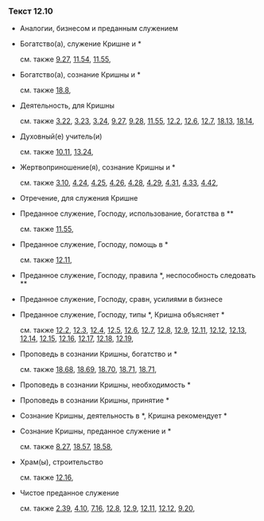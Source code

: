 ### Текст 12.10
	
- Аналогии, бизнесом и преданным служением

	
- Богатство(а), служение Кришне и *

	см. также  [9.27](../09/0927.md),  [11.54](../11/1154.md),  [11.55](../11/1155.md), 
	
- Богатство(а), сознание Кришны и *

	см. также  [18.8](../18/1808.md), 
	
- Деятельность, для Кришны

	см. также  [3.22](../03/0322.md),  [3.23](../03/0323.md),  [3.24](../03/0324.md),  [9.27](../09/0927.md),  [9.28](../09/0928.md),  [11.55](../11/1155.md),  [12.2](../12/1202.md),  [12.6](../12/1206.md),  [12.7](../12/1207.md),  [18.13](../18/1813.md),  [18.14](../18/1814.md), 
	
- Духовный(е) учитель(и)

	см. также  [10.11](../10/1011.md),  [13.24](../13/1324.md), 
	
- Жертвоприношение(я), сознание Кришны и *

	см. также  [3.10](../03/0310.md),  [4.24](../04/0424.md),  [4.25](../04/0425.md),  [4.26](../04/0426.md),  [4.28](../04/0428.md),  [4.29](../04/0429.md),  [4.31](../04/0431.md),  [4.33](../04/0433.md),  [4.42](../04/0442.md), 
	
- Отречение, для служения Кришне

	
- Преданное служение, Господу, использование, богатства в **

	см. также  [11.55](../11/1155.md), 
	
- Преданное служение, Господу, помощь в *

	см. также  [12.11](../12/1211.md), 
	
- Преданное служение, Господу, правила *, неспособность следовать **

	
- Преданное служение, Господу, сравн, усилиями в бизнесе

	
- Преданное служение, Господу, типы *, Кришна объясняет *

	см. также  [12.2](../12/1202.md),  [12.3](../12/1203.md),  [12.4](../12/1204.md),  [12.5](../12/1205.md),  [12.6](../12/1206.md),  [12.7](../12/1207.md),  [12.8](../12/1208.md),  [12.9](../12/1209.md),  [12.11](../12/1211.md),  [12.12](../12/1212.md),  [12.13](../12/1213.md),  [12.14](../12/1214.md),  [12.15](../12/1215.md),  [12.16](../12/1216.md),  [12.17](../12/1217.md),  [12.18](../12/1218.md),  [12.19](../12/1219.md), 
	
- Проповедь в сознании Кришны, богатство и *

	см. также  [18.68](../18/1868.md),  [18.69](../18/1869.md),  [18.70](../18/1870.md),  [18.71](../18/1871.md),  [18.71](../18/1871.md), 
	
- Проповедь в сознании Кришны, необходимость *

	
- Проповедь в сознании Кришны, принятие *

	
- Сознание Кришны, деятельность в *, Кришна рекомендует *

	
- Сознание Кришны, преданное служение и *

	см. также  [8.27](../08/0827.md),  [18.57](../18/1857.md),  [18.58](../18/1858.md), 
	
- Храм(ы), строительство

	см. также  [12.16](../12/1216.md), 
	
- Чистое преданное служение

	см. также  [2.39](../02/0239.md),  [4.10](../04/0410.md),  [7.16](../07/0716.md),  [12.8](../12/1208.md),  [12.9](../12/1209.md),  [12.11](../12/1211.md),  [12.12](../12/1212.md),  [9.20](../09/0920.md), 
